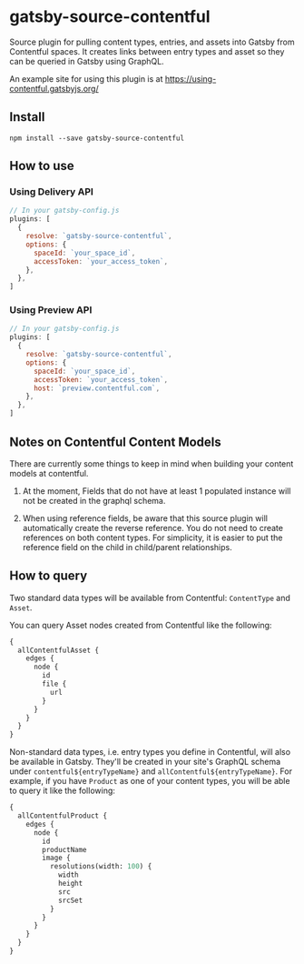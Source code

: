 # gatsby-source-contentful

Source plugin for pulling content types, entries, and assets into Gatsby from
Contentful spaces. It creates links between entry types and asset so they can be
queried in Gatsby using GraphQL.

An example site for using this plugin is at
https://using-contentful.gatsbyjs.org/

## Install

`npm install --save gatsby-source-contentful`

## How to use

### Using Delivery API

```javascript
// In your gatsby-config.js
plugins: [
  {
    resolve: `gatsby-source-contentful`,
    options: {
      spaceId: `your_space_id`,
      accessToken: `your_access_token`,
    },
  },
]
```

### Using Preview API

```javascript
// In your gatsby-config.js
plugins: [
  {
    resolve: `gatsby-source-contentful`,
    options: {
      spaceId: `your_space_id`,
      accessToken: `your_access_token`,
      host: `preview.contentful.com`,
    },
  },
]
```

## Notes on Contentful Content Models

There are currently some things to keep in mind when building your content models at contentful.

1.  At the moment, Fields that do not have at least 1 populated instance will not be created in the graphql schema.

2.  When using reference fields, be aware that this source plugin will automatically create the reverse reference. You do not need to create references on both content types. For simplicity, it is easier to put the reference field on the child in child/parent relationships.

## How to query

Two standard data types will be available from Contentful: `ContentType` and
`Asset`.

You can query Asset nodes created from Contentful like the following:

```graphql
{
  allContentfulAsset {
    edges {
      node {
        id
        file {
          url
        }
      }
    }
  }
}
```

Non-standard data types, i.e. entry types you define in Contentful, will also be
available in Gatsby. They'll be created in your site's GraphQL schema under
`contentful${entryTypeName}` and `allContentful${entryTypeName}`. For example,
if you have `Product` as one of your content types, you will be able to query it
like the following:

```graphql
{
  allContentfulProduct {
    edges {
      node {
        id
        productName
        image {
          resolutions(width: 100) {
            width
            height
            src
            srcSet
          }
        }
      }
    }
  }
}
```
